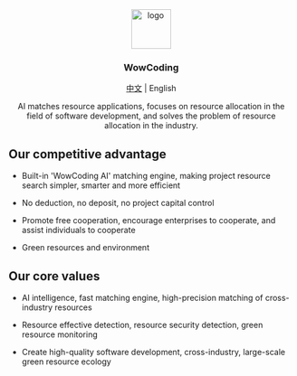 <div align="center">
  <img style="width:70px;height:70px" src="https://github.com/wowcodinglabs/.github/assets/52912949/df658ee3-a7e8-4caf-baf6-254bfe12f9a1" alt="logo">
  <h3>WowCoding</h3>
  <p><a href="README.md">中文</a> | English</p>
  AI matches resource applications, focuses on resource allocation in the field of software development, and solves the problem of resource allocation in the industry.
</div>


## Our competitive advantage

- Built-in 'WowCoding AI' matching engine, making project resource search simpler, smarter and more efficient

- No deduction, no deposit, no project capital control

- Promote free cooperation, encourage enterprises to cooperate, and assist individuals to cooperate

- Green resources and environment

## Our core values

- AI intelligence, fast matching engine, high-precision matching of cross-industry resources

- Resource effective detection, resource security detection, green resource monitoring

- Create high-quality software development, cross-industry, large-scale green resource ecology
